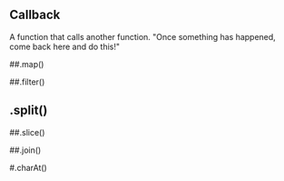 ## Callback

A function that calls another function. "Once something has happened, come back here and do this!"

##.map()

##.filter()

## .split()

##.slice()

##.join()

#.charAt()